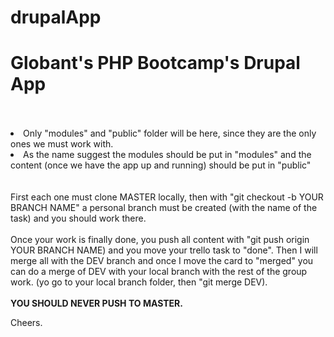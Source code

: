 # drupalApp
<h1>Globant's PHP Bootcamp's Drupal App</h1>
<br></br>
<li>Only "modules" and "public" folder will be here, since they are the only ones we must work with.</li>

<li>As the name suggest the modules should be put in "modules" and the content (once we have the app up and running) should be put in "public"</li>
<br></br>
First each one must clone MASTER locally, then with "git checkout -b YOUR BRANCH NAME" a personal branch must be created (with the name of the task) and you should work there.
<br></br>
Once your work is finally done, you push all content with "git push origin YOUR BRANCH NAME) and you move your trello task to "done". Then I will merge all with the DEV branch and once I move the card to "merged" you can do a merge of DEV with your local branch with the rest of the group work.  (yo go to your local branch folder, then "git merge DEV).
<br></br>
<strong>YOU SHOULD NEVER PUSH TO MASTER.</strong>

Cheers.
